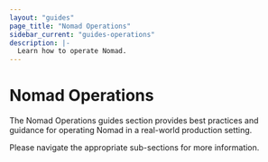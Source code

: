 ```yaml
---
layout: "guides"
page_title: "Nomad Operations"
sidebar_current: "guides-operations"
description: |-
  Learn how to operate Nomad.
---
```


# Nomad Operations

The Nomad Operations guides section provides best practices and guidance for
operating Nomad in a real-world production setting.

Please navigate the appropriate sub-sections for more information.
